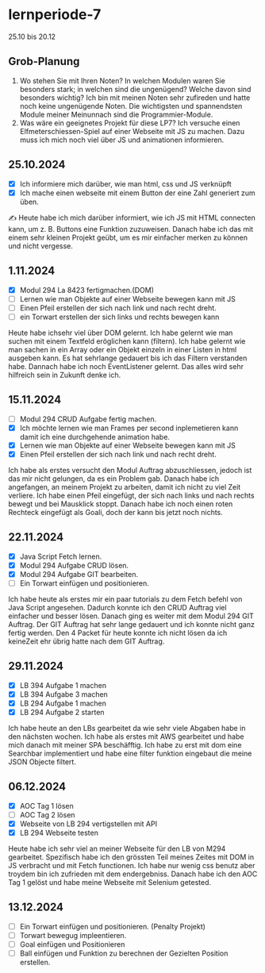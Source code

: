 # lernperiode-7

25.10 bis 20.12

## Grob-Planung

1. Wo stehen Sie mit Ihren Noten? In welchen Modulen waren Sie besonders stark; in welchen sind die ungenügend? Welche davon sind besonders wichtig?
  Ich bin mit meinen Noten sehr zufireden und hatte noch keine ungenügende Noten. Die wichtigsten und spannendsten Module meiner Meinunnach sind die Programmier-Module.
4. Was wäre ein geeignetes Projekt für diese LP7?
Ich versuche einen Elfmeterschiessen-Spiel auf einer Webseite mit JS zu machen. Dazu muss ich mich noch viel über JS und animationen informieren.

## 25.10.2024

- [x] Ich informiere mich darüber, wie man html, css und JS verknüpft
- [x] Ich mache einen webseite mit einem Button der eine Zahl generiert zum üben.

✍️ Heute habe ich mich darüber informiert, wie ich JS mit HTML connecten kann, um z. B. Buttons eine Funktion zuzuweisen. Danach habe ich das mit einem sehr kleinen Projekt geübt, um es mir einfacher merken zu können und nicht vergesse.

## 1.11.2024

- [x] Modul 294 La 8423 fertigmachen.(DOM)
- [ ] Lernen wie man Objekte auf einer Webseite bewegen kann mit JS
- [ ] Einen Pfeil erstellen der sich nach link und nach recht dreht.
- [ ] ein Torwart erstellen der sich links und rechts bewegen kann

Heute habe ichsehr viel über DOM gelernt. Ich habe gelernt wie man suchen mit einem Textfeld eröglichen kann (filtern). Ich habe gelernt wie man sachen in ein Array oder ein Objekt einzeln in einer Listen in html ausgeben kann. Es hat sehrlange gedauert bis ich das Filtern verstanden habe. Dannach habe ich noch EventListener gelernt. Das alles wird sehr hilfreich sein in Zukunft denke ich.


## 15.11.2024

- [ ] Modul 294 CRUD Aufgabe fertig machen.
- [x] Ich möchte lernen wie man Frames per second inplemetieren kann damit ich eine durchgehende animation habe.
- [x] Lernen wie man Objekte auf einer Webseite bewegen kann mit JS
- [x] Einen Pfeil erstellen der sich nach link und nach recht dreht.

Ich habe als erstes versucht den Modul Auftrag abzuschliessen, jedoch ist das mir nicht gelungen, da es ein Problem gab. Danach habe ich angefangen, an meinem Projekt zu arbeiten, damit ich nicht zu viel Zeit verliere. Ich habe einen Pfeil eingefügt, der sich nach links und nach rechts bewegt und bei Mausklick stoppt. Danach habe ich noch einen roten Rechteck eingefügt als Goali, doch der kann bis jetzt noch nichts.

## 22.11.2024

- [x] Java Script Fetch lernen.
- [x] Modul 294 Aufgabe CRUD lösen.
- [x] Modul 294 Aufgabe GIT bearbeiten.
- [ ] Ein Torwart einfügen und positionieren.

Ich habe heute als erstes mir ein paar tutorials zu dem Fetch befehl von Java Script angesehen. Dadurch konnte ich den CRUD Auftrag viel einfacher und besser lösen. Danach ging es weiter mit dem Modul 294 GIT Auftrag. Der GIT Auftrag hat sehr lange gedauert und ich konnte nicht ganz fertig werden. Den 4 Packet für heute konnte ich nicht lösen da ich keineZeit ehr übrig hatte nach dem GIT Auftrag.

## 29.11.2024

- [x] LB 394 Aufgabe 1 machen
- [x] LB 394 Aufgabe 3 machen
- [x] LB 294 Aufgabe 1 machen
- [x] LB 294 Aufgabe 2 starten

Ich habe heute an den LBs gearbeitet da wie sehr viele Abgaben habe in den nächsten wochen. Ich habe als erstes mit AWS gearbeitet und habe mich danach mit meiner SPA beschäfftig. Ich habe zu erst mit dom eine Searchbar implementiert und habe eine filter funktion eingebaut die meine JSON Objecte filtert.

## 06.12.2024
- [x] AOC Tag 1 lösen
- [ ] AOC Tag 2 lösen
- [x] Webseite von LB 294 vertigstellen mit API
- [x] LB 294 Webseite testen

Heute habe ich sehr viel an meiner Webseite für den LB von M294 gearbeitet. Spezifisch habe ich den grössten Teil meines Zeites mit DOM in JS verbracht und mit Fetch functionen. Ich habe nur wenig css benutz aber troydem bin ich zufrieden mit dem endergebniss. Danach habe ich den AOC Tag 1 gelöst und habe meine Webseite mit Selenium getested.

## 13.12.2024
- [ ] Ein Torwart einfügen und positionieren. (Penalty Projekt)
- [ ] Torwart bewegug impleentieren.
- [ ] Goal einfügen und Positionieren
- [ ] Ball einfügen und Funktion zu berechnen der Gezielten Position erstellen.
